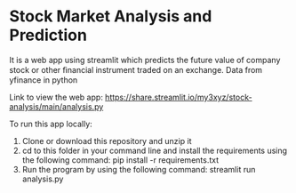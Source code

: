 # Stock Market Analysis and Prediction
It is a web app using streamlit which predicts the future value of company stock or other ﬁnancial instrument traded on an exchange.
Data from yfinance in python

Link to view the web app: https://share.streamlit.io/my3xyz/stock-analysis/main/analysis.py

To run this app locally:
1. Clone or download this repository and unzip it
2. cd to this folder in your command line and install the requirements using the following command:
    pip install -r requirements.txt
3. Run the program by using the following command:
     streamlit run analysis.py
     
     
